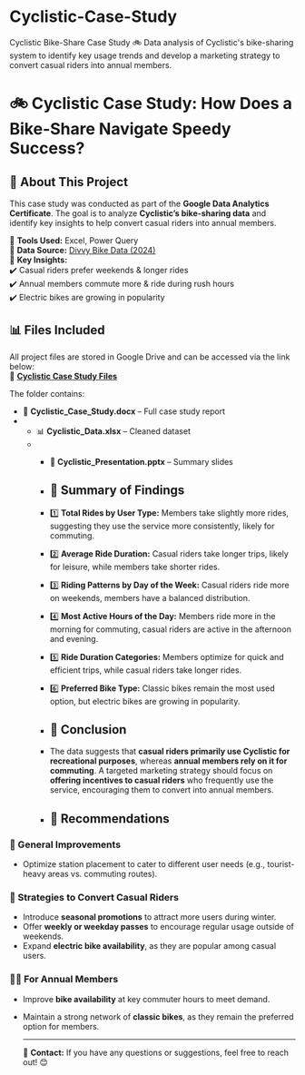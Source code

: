# Cyclistic-Case-Study
Cyclistic Bike-Share Case Study 🚲 Data analysis of Cyclistic's bike-sharing system to identify key usage trends and develop a marketing strategy to convert casual riders into annual members.
# 🚲 Cyclistic Case Study: How Does a Bike-Share Navigate Speedy Success?

## 📌 About This Project  
This case study was conducted as part of the **Google Data Analytics Certificate**. The goal is to analyze **Cyclistic’s bike-sharing data** and identify key insights to help convert casual riders into annual members.  

🔹 **Tools Used:** Excel, Power Query  
🔹 **Data Source:** [Divvy Bike Data (2024)](https://divvy-tripdata.s3.amazonaws.com/index.html)  
🔹 **Key Insights:**  
✔️ Casual riders prefer weekends & longer rides  
✔️ Annual members commute more & ride during rush hours  
✔️ Electric bikes are growing in popularity  

## 📊 Files Included  
All project files are stored in Google Drive and can be accessed via the link below:  
📂 **[Cyclistic Case Study Files](https://drive.google.com/drive/folders/1v5mpbsRd2fC-8F5BhoNX3maI4f6VE_UB?usp=sharing)**  

The folder contains:  
- 📄 **Cyclistic_Case_Study.docx** – Full case study report
- - 📊 **Cyclistic_Data.xlsx** – Cleaned dataset
  - - 🎤 **Cyclistic_Presentation.pptx** – Summary slides
   
    - ## 📎 Summary of Findings
    - 1️⃣ **Total Rides by User Type:** Members take slightly more rides, suggesting they use the service more consistently, likely for commuting.
    - 2️⃣ **Average Ride Duration:** Casual riders take longer trips, likely for leisure, while members take shorter rides.
    - 3️⃣ **Riding Patterns by Day of the Week:** Casual riders ride more on weekends, members have a balanced distribution.
    - 4️⃣ **Most Active Hours of the Day:** Members ride more in the morning for commuting, casual riders are active in the afternoon and evening.
    - 5️⃣ **Ride Duration Categories:** Members optimize for quick and efficient trips, while casual riders take longer rides.
    - 6️⃣ **Preferred Bike Type:** Classic bikes remain the most used option, but electric bikes are growing in popularity.
   
    - ## 📢 Conclusion
    - The data suggests that **casual riders primarily use Cyclistic for recreational purposes**, whereas **annual members rely on it for commuting**. A targeted marketing strategy should focus on **offering incentives to casual riders** who frequently use the service, encouraging them to convert into annual members.
   
    - ## 📢 Recommendations  
### 🎯 General Improvements  
- Optimize station placement to cater to different user needs (e.g., tourist-heavy areas vs. commuting routes).  

### 🌟 Strategies to Convert Casual Riders  
- Introduce **seasonal promotions** to attract more users during winter.  
- Offer **weekly or weekday passes** to encourage regular usage outside of weekends.  
- Expand **electric bike availability**, as they are popular among casual users.  

### 🚴‍♂️ For Annual Members  
- Improve **bike availability** at key commuter hours to meet demand.  
- Maintain a strong network of **classic bikes**, as they remain the preferred option for members.
   
    - ---
    📩 **Contact:** If you have any questions or suggestions, feel free to reach out! 😊
    
